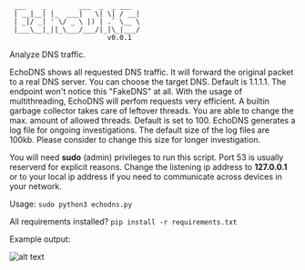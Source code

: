 ```
 ___    _        ___  _  _ ___ 
 | __|__| |_  ___|   \| \| / __|
 | _|/ _| ' \/ _ \ |) | .` \__ \
 |___\__|_||_\___/___/|_|\_|___/
                        v0.0.1
```


Analyze DNS traffic. 

EchoDNS shows all requested DNS traffic. It will forward the original packet to a real DNS server. You can choose the target DNS. Default is 1.1.1.1.
The endpoint won't notice this "FakeDNS" at all. With the usage of multithreading, EchoDNS will perfom requests very efficient. A builtin garbage collector takes care of leftover threads. You are able to change the max. amount of allowed threads. Default is set to 100.
EchoDNS generates a log file for ongoing investigations. The default size of the log files are 100kb. Please consider to change this size for longer investigation.

You will need **sudo** (admin) privileges to run this script. Port 53 is usually reserverd for explicit reasons.
Change the listening ip address to **127.0.0.1** or to your local ip address if you need to communicate across devices in your network.

Usage:
```sudo python3 echodns.py```

All requirements installed?
```pip install -r requirements.txt```


Example output:

![alt text](https://github.com/olizimmermann/echodns/blob/main/images/example.png?raw=true)
